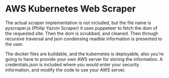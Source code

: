 # AWS Kubernetes Web Scraper

The actual scraper implementation is not included, but the file name is pyscraper.js (Philip Yazvin Scraper) it uses puppeteer to fetch the dom of the requested site. Then the dom is scrubbed, and cleaned. Then through recursive traversal and json condensing readble information is presented to the user.

The docker files are buildable, and the kubernetes is deployable, also you're going to have to provide your own AWS server for storing the information. A credentials.json is included where you would enter your security information, and modify the code to use your AWS server.
